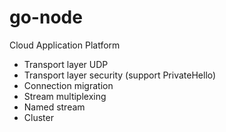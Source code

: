 # go-node
Cloud Application Platform
* Transport layer UDP 
* Transport layer security (support PrivateHello)
* Connection migration
* Stream multiplexing
* Named stream
* Cluster
